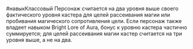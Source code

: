 #навыкКлассовый
Персонаж считается на два уровня выше своего фактического уровня кастера для целей рассеивания магии или пробивания магического сопротивления цели. Если персонаж также владеет навыком Bright Lore of Aura, бонус к уровню кастера частично суммируется; для целей рассеивания магии кастер считается на три уровня выше, а не на два.
